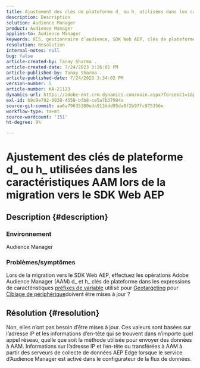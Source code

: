 ```yaml
---
title: Ajustement des clés de plateforme d_ ou h_ utilisées dans les caractéristiques AAM lors de la migration vers le SDK Web AEP
description: Description
solution: Audience Manager
product: Audience Manager
applies-to: Audience Manager
keywords: KCS, gestionnaire d’audience, SDK Web AEP, clés de plateforme, géociblage, préfixes de variables, ciblage de périphérique
resolution: Resolution
internal-notes: null
bug: false
article-created-by: Tanay Sharma .
article-created-date: 7/24/2023 3:26:01 PM
article-published-by: Tanay Sharma .
article-published-date: 7/24/2023 3:34:02 PM
version-number: 5
article-number: KA-21123
dynamics-url: https://adobe-ent.crm.dynamics.com/main.aspx?forceUCI=1&pagetype=entityrecord&etn=knowledgearticle&id=1cbd5461-362a-ee11-bdf4-6045bd006239
exl-id: b9c9e792-0038-4558-bfb8-ce5a7b37994a
source-git-commit: aa6a79635380eda913ddd95da0f2b97fc975356e
workflow-type: tm+mt
source-wordcount: '151'
ht-degree: 9%

---
```


# Ajustement des clés de plateforme d_ ou h_ utilisées dans les caractéristiques AAM lors de la migration vers le SDK Web AEP

## Description {#description}


### Environnement

Audience Manager

### Problèmes/symptômes

Lors de la migration vers le SDK Web AEP, effectuez les opérations Adobe Audience Manager (AAM) d_ et h_ clés de plateforme dans les expressions de caractéristiques [préfixes de variable](https://experienceleague.adobe.com/docs/audience-manager/user-guide/features/traits/trait-variable-prefixes.html) utilisé pour [Geotargeting](https://experienceleague.adobe.com/docs/audience-manager/user-guide/features/traits/trait-geotarget-keys.html) pour [Ciblage de périphérique](https://experienceleague.adobe.com/docs/audience-manager/user-guide/features/traits/trait-device-targeting.html)doivent être mises à jour ?


## Résolution {#resolution}


Non, elles n’ont pas besoin d’être mises à jour. Ces valeurs sont basées sur l’adresse IP et les informations d’en-tête qui se trouvent dans n’importe quel appel réseau, quelle que soit la méthode utilisée pour envoyer des données à AAM. Informations sur l’adresse IP et l’en-tête ou transférées à AAM à partir des serveurs de collecte de données AEP Edge lorsque le service d’Audience Manager est activé dans le configurateur de la flux de données.
